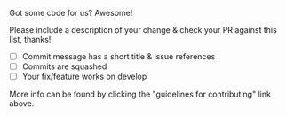 Got some code for us? Awesome!

Please include a description of your change & check your PR against this list, thanks!

- [ ] Commit message has a short title & issue references
- [ ] Commits are squashed
- [ ] Your fix/feature works on develop

More info can be found by clicking the "guidelines for contributing" link above.

